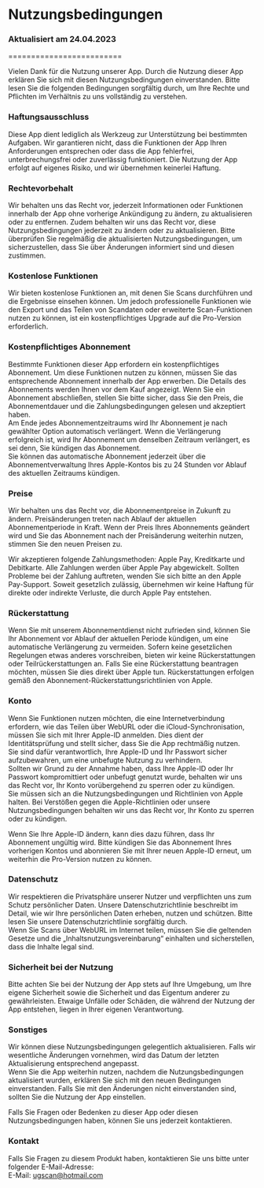 # Nutzungsbedingungen  
### Aktualisiert am 24.04.2023  
=========================  

Vielen Dank für die Nutzung unserer App. Durch die Nutzung dieser App erklären Sie sich mit diesen Nutzungsbedingungen einverstanden. Bitte lesen Sie die folgenden Bedingungen sorgfältig durch, um Ihre Rechte und Pflichten im Verhältnis zu uns vollständig zu verstehen.  

### Haftungsausschluss  
Diese App dient lediglich als Werkzeug zur Unterstützung bei bestimmten Aufgaben. Wir garantieren nicht, dass die Funktionen der App Ihren Anforderungen entsprechen oder dass die App fehlerfrei, unterbrechungsfrei oder zuverlässig funktioniert. Die Nutzung der App erfolgt auf eigenes Risiko, und wir übernehmen keinerlei Haftung.  

### Rechtevorbehalt  
Wir behalten uns das Recht vor, jederzeit Informationen oder Funktionen innerhalb der App ohne vorherige Ankündigung zu ändern, zu aktualisieren oder zu entfernen. Zudem behalten wir uns das Recht vor, diese Nutzungsbedingungen jederzeit zu ändern oder zu aktualisieren. Bitte überprüfen Sie regelmäßig die aktualisierten Nutzungsbedingungen, um sicherzustellen, dass Sie über Änderungen informiert sind und diesen zustimmen.  

### Kostenlose Funktionen  
Wir bieten kostenlose Funktionen an, mit denen Sie Scans durchführen und die Ergebnisse einsehen können. Um jedoch professionelle Funktionen wie den Export und das Teilen von Scandaten oder erweiterte Scan-Funktionen nutzen zu können, ist ein kostenpflichtiges Upgrade auf die Pro-Version erforderlich.  

### Kostenpflichtiges Abonnement  
Bestimmte Funktionen dieser App erfordern ein kostenpflichtiges Abonnement. Um diese Funktionen nutzen zu können, müssen Sie das entsprechende Abonnement innerhalb der App erwerben. Die Details des Abonnements werden Ihnen vor dem Kauf angezeigt. Wenn Sie ein Abonnement abschließen, stellen Sie bitte sicher, dass Sie den Preis, die Abonnementdauer und die Zahlungsbedingungen gelesen und akzeptiert haben.  
Am Ende jedes Abonnementzeitraums wird Ihr Abonnement je nach gewählter Option automatisch verlängert. Wenn die Verlängerung erfolgreich ist, wird Ihr Abonnement um denselben Zeitraum verlängert, es sei denn, Sie kündigen das Abonnement.  
Sie können das automatische Abonnement jederzeit über die Abonnementverwaltung Ihres Apple-Kontos bis zu 24 Stunden vor Ablauf des aktuellen Zeitraums kündigen.  

### Preise  
Wir behalten uns das Recht vor, die Abonnementpreise in Zukunft zu ändern. Preisänderungen treten nach Ablauf der aktuellen Abonnementperiode in Kraft. Wenn der Preis Ihres Abonnements geändert wird und Sie das Abonnement nach der Preisänderung weiterhin nutzen, stimmen Sie den neuen Preisen zu.  

Wir akzeptieren folgende Zahlungsmethoden: Apple Pay, Kreditkarte und Debitkarte. Alle Zahlungen werden über Apple Pay abgewickelt. Sollten Probleme bei der Zahlung auftreten, wenden Sie sich bitte an den Apple Pay-Support. Soweit gesetzlich zulässig, übernehmen wir keine Haftung für direkte oder indirekte Verluste, die durch Apple Pay entstehen.  

### Rückerstattung  
Wenn Sie mit unserem Abonnementdienst nicht zufrieden sind, können Sie Ihr Abonnement vor Ablauf der aktuellen Periode kündigen, um eine automatische Verlängerung zu vermeiden. Sofern keine gesetzlichen Regelungen etwas anderes vorschreiben, bieten wir keine Rückerstattungen oder Teilrückerstattungen an. Falls Sie eine Rückerstattung beantragen möchten, müssen Sie dies direkt über Apple tun. Rückerstattungen erfolgen gemäß den Abonnement-Rückerstattungsrichtlinien von Apple.  

### Konto  
Wenn Sie Funktionen nutzen möchten, die eine Internetverbindung erfordern, wie das Teilen über WebURL oder die iCloud-Synchronisation, müssen Sie sich mit Ihrer Apple-ID anmelden. Dies dient der Identitätsprüfung und stellt sicher, dass Sie die App rechtmäßig nutzen.  
Sie sind dafür verantwortlich, Ihre Apple-ID und Ihr Passwort sicher aufzubewahren, um eine unbefugte Nutzung zu verhindern.  
Sollten wir Grund zu der Annahme haben, dass Ihre Apple-ID oder Ihr Passwort kompromittiert oder unbefugt genutzt wurde, behalten wir uns das Recht vor, Ihr Konto vorübergehend zu sperren oder zu kündigen.  
Sie müssen sich an die Nutzungsbedingungen und Richtlinien von Apple halten. Bei Verstößen gegen die Apple-Richtlinien oder unsere Nutzungsbedingungen behalten wir uns das Recht vor, Ihr Konto zu sperren oder zu kündigen.  

Wenn Sie Ihre Apple-ID ändern, kann dies dazu führen, dass Ihr Abonnement ungültig wird. Bitte kündigen Sie das Abonnement Ihres vorherigen Kontos und abonnieren Sie mit Ihrer neuen Apple-ID erneut, um weiterhin die Pro-Version nutzen zu können.  

### Datenschutz  
Wir respektieren die Privatsphäre unserer Nutzer und verpflichten uns zum Schutz persönlicher Daten. Unsere Datenschutzrichtlinie beschreibt im Detail, wie wir Ihre persönlichen Daten erheben, nutzen und schützen. Bitte lesen Sie unsere Datenschutzrichtlinie sorgfältig durch.  
Wenn Sie Scans über WebURL im Internet teilen, müssen Sie die geltenden Gesetze und die „Inhaltsnutzungsvereinbarung“ einhalten und sicherstellen, dass die Inhalte legal sind.  

### Sicherheit bei der Nutzung  
Bitte achten Sie bei der Nutzung der App stets auf Ihre Umgebung, um Ihre eigene Sicherheit sowie die Sicherheit und das Eigentum anderer zu gewährleisten. Etwaige Unfälle oder Schäden, die während der Nutzung der App entstehen, liegen in Ihrer eigenen Verantwortung.  

### Sonstiges  
Wir können diese Nutzungsbedingungen gelegentlich aktualisieren. Falls wir wesentliche Änderungen vornehmen, wird das Datum der letzten Aktualisierung entsprechend angepasst.  
Wenn Sie die App weiterhin nutzen, nachdem die Nutzungsbedingungen aktualisiert wurden, erklären Sie sich mit den neuen Bedingungen einverstanden. Falls Sie mit den Änderungen nicht einverstanden sind, sollten Sie die Nutzung der App einstellen.  

Falls Sie Fragen oder Bedenken zu dieser App oder diesen Nutzungsbedingungen haben, können Sie uns jederzeit kontaktieren.  

### Kontakt  
Falls Sie Fragen zu diesem Produkt haben, kontaktieren Sie uns bitte unter folgender E-Mail-Adresse:  
E-Mail: ugscan@hotmail.com 